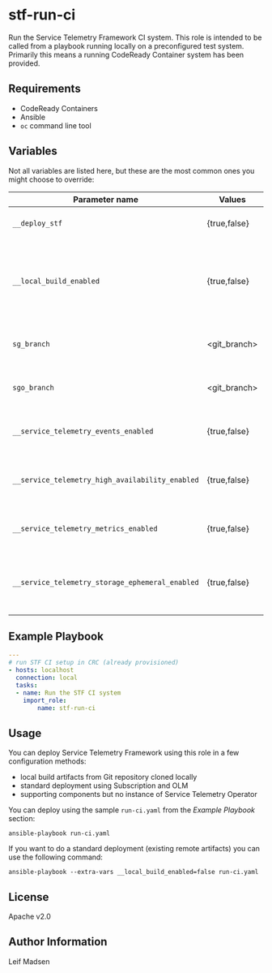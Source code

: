 stf-run-ci
=========

Run the Service Telemetry Framework CI system. This role is intended to be
called from a playbook running locally on a preconfigured test system.
Primarily this means a running CodeReady Container system has been provided.

Requirements
------------

- CodeReady Containers
- Ansible
- `oc` command line tool

Variables
---------

Not all variables are listed here, but these are the most common ones you might
choose to override:

| Parameter name                                  | Values       | Default   | Description                                                                                           |
| ------------------------------                  | ------------ | --------- | ------------------------------------                                                                  |
| `__deploy_stf`                                  | {true,false} | true      | Whether to deploy an instance of STF                                                                  |
| `__local_build_enabled`                         | {true,false} | true      | Whether to deploySTF from local built artifacts. Also see `working_branch`, `sg_branch`, `sgo_branch` |
| `sg_branch`                                     | <git_branch> | master    | Which Smart Gateway git branch to checkout                                                            |
| `sgo_branch`                                    | <git_branch> | master    | Which Smart Gateway git branch to checkout                                                            |
| `__service_telemetry_events_enabled`            | {true,false} | true      | Whether to enable events support in ServiceTelemetry                                                  |
| `__service_telemetry_high_availability_enabled` | {true,false} | false     | Whether to enable high availability support in ServiceTelemetry                                       |
| `__service_telemetry_metrics_enabled`           | {true,false} | true      | Whether to enable metrics support in ServiceTelemetry                                                 |
| `__service_telemetry_storage_ephemeral_enabled` | {true,false} | false     | Whether to enable ephemeral storage support in ServiceTelemetry                                       |


Example Playbook
----------------

```yaml
---
# run STF CI setup in CRC (already provisioned)
- hosts: localhost
  connection: local
  tasks:
  - name: Run the STF CI system
    import_role:
        name: stf-run-ci
```

Usage
-----

You can deploy Service Telemetry Framework using this role in a few
configuration methods:

* local build artifacts from Git repository cloned locally
* standard deployment using Subscription and OLM
* supporting components but no instance of Service Telemetry Operator

You can deploy using the sample `run-ci.yaml` from the _Example Playbook_
section:

```
ansible-playbook run-ci.yaml
```

If you want to do a standard deployment (existing remote artifacts) you can use
the following command:

```
ansible-playbook --extra-vars __local_build_enabled=false run-ci.yaml
```

License
-------

Apache v2.0

Author Information
------------------

Leif Madsen
